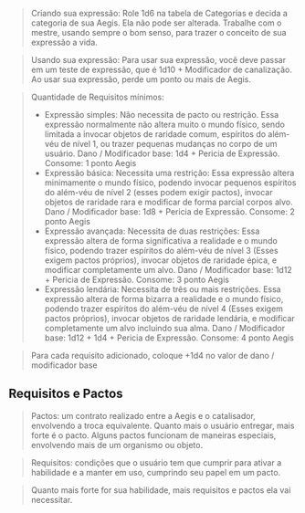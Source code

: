 > Criando sua expressão: Role 1d6 na tabela de Categorias e decida a categoria de sua Aegis. Ela não pode ser alterada.  Trabalhe com o mestre, usando sempre o bom senso, para trazer o conceito de sua expressão a vida.

> Usando sua expressão: Para usar sua expressão, você deve passar em um teste de expressão, que é 1d10 + Modificador de canalização. Ao usar sua expressão, perde um ponto ou mais de Aegis.

>Quantidade de Requisitos mínimos: 
>	- Expressão simples: Não necessita de pacto ou restrição. Essa expressão normalmente não altera muito o mundo físico, sendo limitada a invocar objetos de raridade comum, espíritos do além-véu de nível 1, ou trazer pequenas mudanças no corpo de um usuário.  Dano / Modificador base: 1d4 + Pericia de Expressão. Consome: 1 ponto Aegis
>	- Expressão básica: Necessita uma restrição: Essa expressão altera minimamente o mundo físico, podendo invocar pequenos espíritos do além-véu de nível 2 (esses podem exigir pactos), invocar objetos de raridade rara e modificar de forma parcial corpos alvo. Dano / Modificador base: 1d8 + Pericia de Expressão. Consome: 2 ponto Aegis
>	- Expressão avançada: Necessita de duas restrições: Essa expressão altera de forma significativa a realidade e o mundo físico, podendo trazer espíritos do além-véu de nível 3 (Esses exigem pactos próprios), invocar objetos de raridade épica, e modificar completamente um alvo. Dano / Modificador base: 1d12 + Pericia de Expressão. Consome: 3 ponto Aegis
>	- Expressão lendária: Necessita de três ou mais restrições. Essa expressão altera de forma bizarra a realidade e o mundo físico, podendo trazer espíritos do além-véu de nível 4 (Esses exigem pactos próprios), invocar objetos de raridade lendária, e modificar completamente um alvo incluindo sua alma. Dano / Modificador base: 1d12 + 1d4 + Pericia de Expressão. Consome: 4 ponto Aegis

> Para cada requisito adicionado, coloque +1d4 no valor de dano / modificador base

## Requisitos e Pactos
>Pactos: um contrato realizado entre a Aegis e o catalisador, envolvendo a troca equivalente. Quanto mais o usuário entregar, mais forte é o pacto. Alguns pactos funcionam de maneiras especiais, envolvendo mais de um organismo ou objeto.

> Requisitos: condições que o usuário tem que cumprir para ativar a habilidade e a manter em uso, cumprindo seu papel em um pacto.

>Quanto mais forte for sua habilidade, mais requisitos e pactos ela vai necessitar.